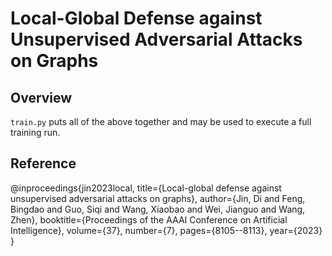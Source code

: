 Local-Global Defense against Unsupervised Adversarial Attacks on Graphs
===============================================================================
## Overview
`train.py` puts all of the above together and may be used to execute a full training run.
## Reference
@inproceedings{jin2023local,
  title={Local-global defense against unsupervised adversarial attacks on graphs},
  author={Jin, Di and Feng, Bingdao and Guo, Siqi and Wang, Xiaobao and Wei, Jianguo and Wang, Zhen},
  booktitle={Proceedings of the AAAI Conference on Artificial Intelligence},
  volume={37},
  number={7},
  pages={8105--8113},
  year={2023}
}